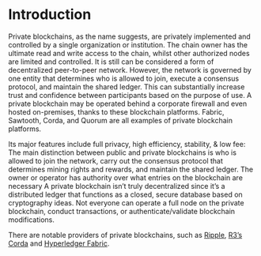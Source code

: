 # Introduction

Private blockchains, as the name suggests, are privately implemented and controlled by a single organization or institution. The chain owner has the ultimate read and write access to the chain, whilst other authorized nodes are limited and controlled. It is still can be considered a form of decentralized peer-to-peer network. However, the network is governed by one entity that determines who is allowed to join, execute a consensus protocol, and maintain the shared ledger. This can substantially increase trust and confidence between participants based on the purpose of use. A private blockchain may be operated behind a corporate firewall and even hosted on-premises, thanks to these blockchain platforms. Fabric, Sawtooth, Corda, and Quorum are all examples of private blockchain platforms.

Its major features include full privacy, high efficiency, stability, & low fee: The main distinction between public and private blockchains is who is allowed to join the network, carry out the consensus protocol that determines mining rights and rewards, and maintain the shared ledger. The owner or operator has authority over what entries on the blockchain are necessary A private blockchain isn’t truly decentralized since it’s a distributed ledger that functions as a closed, secure database based on cryptography ideas. Not everyone can operate a full node on the private blockchain, conduct transactions, or authenticate/validate blockchain modifications.

There are notable providers of private blockchains, such as [Ripple](https://www.ripple.com/), [R3’s Corda](https://www.r3.com/platform/) and [Hyperledger Fabric](https://www.hyperledger.org/projects/fabric).&#x20;
